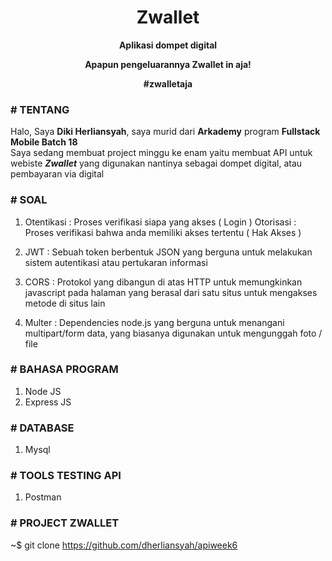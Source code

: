 <h1 align="center">Zwallet</h1>

<p align="center"><b>Aplikasi dompet digital</b></p>
<p align="center"><b>Apapun pengeluarannya Zwallet in aja!</b></p>
<p align="center"><b>#zwalletaja</b></p>

### # TENTANG

Halo, Saya <b>Diki Herliansyah</b>, saya murid dari <b>Arkademy</b> program <b>Fullstack Mobile Batch 18</b><br>
Saya sedang membuat project minggu ke enam yaitu membuat API untuk webiste <b><i>Zwallet</b></i> yang digunakan nantinya sebagai dompet digital, atau pembayaran via digital

### # SOAL

1. Otentikasi : Proses verifikasi siapa yang akses ( Login )
   Otorisasi  : Proses verifikasi bahwa anda memiliki akses tertentu ( Hak Akses )
  
2. JWT        : Sebuah token berbentuk JSON yang berguna untuk melakukan sistem autentikasi atau pertukaran informasi

3. CORS       : Protokol yang dibangun di atas HTTP untuk memungkinkan javascript pada halaman yang berasal dari satu situs untuk mengakses metode di situs lain

4. Multer     : Dependencies node.js yang berguna untuk menangani multipart/form data, yang biasanya digunakan untuk mengunggah foto / file


### # BAHASA PROGRAM

1. Node JS
2. Express JS

### # DATABASE

1. Mysql

### # TOOLS TESTING API

1. Postman

### # PROJECT ZWALLET

~$ git clone https://github.com/dherliansyah/apiweek6

